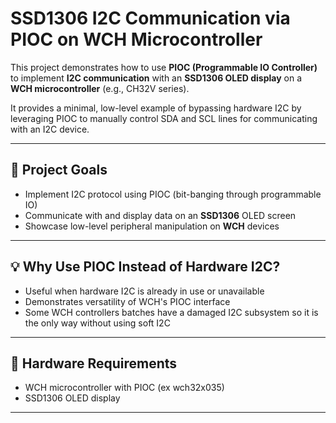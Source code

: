# SSD1306 I2C Communication via PIOC on WCH Microcontroller

This project demonstrates how to use **PIOC (Programmable IO Controller)** to implement **I2C communication** with an **SSD1306 OLED display** on a **WCH microcontroller** (e.g., CH32V series).

It provides a minimal, low-level example of bypassing hardware I2C by leveraging PIOC to manually control SDA and SCL lines for communicating with an I2C device.

---

## 📌 Project Goals

- Implement I2C protocol using PIOC (bit-banging through programmable IO)
- Communicate with and display data on an **SSD1306** OLED screen
- Showcase low-level peripheral manipulation on **WCH** devices

---

## 💡 Why Use PIOC Instead of Hardware I2C?

- Useful when hardware I2C is already in use or unavailable
- Demonstrates versatility of WCH's PIOC interface
- Some WCH controllers batches have a damaged I2C subsystem so it is the only way without using soft I2C

---

## 🔧 Hardware Requirements

- WCH microcontroller with PIOC (ex wch32x035)
- SSD1306 OLED display

---
